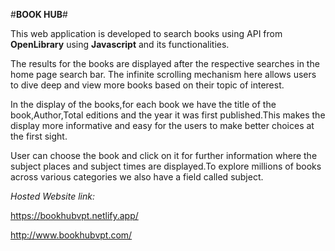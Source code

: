 #**BOOK HUB**#

This web application is developed to search books using API from **OpenLibrary** using **Javascript** and its functionalities.

The results for the books are displayed after the respective searches in the home page search bar.
The infinite scrolling mechanism here allows users to dive deep and view more books based on their topic of interest.

In the display of the books,for each book we have the title of the book,Author,Total editions and the year it was first published.This makes the display more informative and easy for the users to make better choices at the first sight.

User can choose the book and click on it for further information where the subject places and subject times are displayed.To explore millions of books across various categories we also have a field called subject.

*Hosted Website link:*

https://bookhubvpt.netlify.app/

http://www.bookhubvpt.com/


